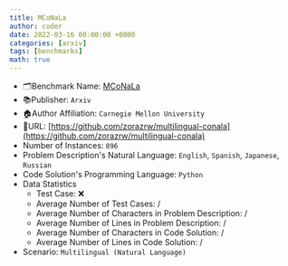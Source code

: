 ```yaml
---
title: MCoNaLa
author: coder
date: 2022-03-16 00:00:00 +0800
categories: [arxiv]
tags: [benchmarks]
math: true
---
```


- 🗂️Benchmark Name: [MCoNaLa](https://arxiv.org/pdf/2203.08388.pdf)
- 📚Publisher: `Arxiv`
- 🏠Author Affiliation: `Carnegie Mellon University`
- 🔗URL: [https://github.com/zorazrw/multilingual-conala](https://github.com/zorazrw/multilingual-conala)
- Number of Instances: `896`
- Problem Description's Natural Language: `English`, `Spanish`, `Japanese`, `Russian`
- Code Solution's Programming Language: `Python`
- Data Statistics
  + Test Case: ❌
  + Average Number of Test Cases: /
  + Average Number of Characters in Problem Description: /
  + Average Number of Lines in Problem Description: /
  + Average Number of Characters in Code Solution: /
  + Average Number of Lines in Code Solution: /
- Scenario: `Multilingual (Natural Language)`
